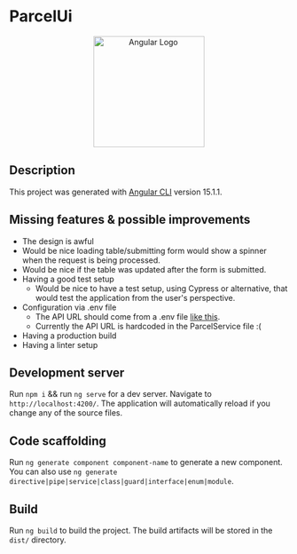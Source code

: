 # ParcelUi


<p align="center">
  <a href="https://angular.io/" target="blank"><img src="https://angular.io/assets/images/logos/angular/angular.svg" width="200" alt="Angular Logo" /></a>
</p>

[circleci-image]: https://img.shields.io/circleci/build/github/nestjs/nest/master?token=abc123def456

[circleci-url]: https://circleci.com/gh/nestjs/nest

## Description
This project was generated with [Angular CLI](https://github.com/angular/angular-cli) version 15.1.1.


## Missing features & possible improvements

* The design is awful
* Would be nice loading table/submitting form would show a spinner when the request is being processed.
* Would be nice if the table was updated after the form is submitted.
* Having a good test setup
  - Would be nice to have a test setup, using Cypress or alternative, that would test the application from the user's perspective.
* Configuration via .env file
  - The API URL should come from a .env file [like this](https://github.com/nils-emil/resto-order-client-ui/blob/master/Dockerfile).
  - Currently the API URL is hardcoded in the ParcelService file :(
* Having a production build
* Having a linter setup

## Development server

Run `npm i` &&  run `ng serve` for a dev server. Navigate to `http://localhost:4200/`. The application will automatically reload if you change any of the source files.

## Code scaffolding

Run `ng generate component component-name` to generate a new component. You can also use `ng generate directive|pipe|service|class|guard|interface|enum|module`.

## Build

Run `ng build` to build the project. The build artifacts will be stored in the `dist/` directory.
